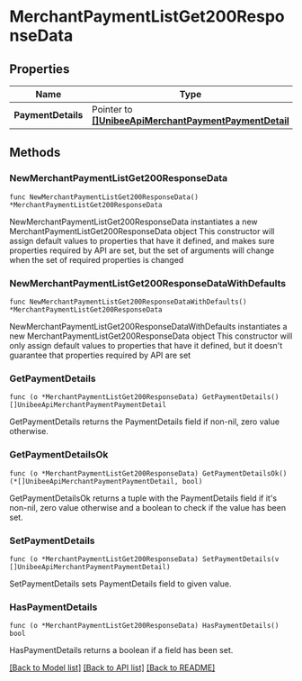 # MerchantPaymentListGet200ResponseData

## Properties

Name | Type | Description | Notes
------------ | ------------- | ------------- | -------------
**PaymentDetails** | Pointer to [**[]UnibeeApiMerchantPaymentPaymentDetail**](UnibeeApiMerchantPaymentPaymentDetail.md) | PaymentDetails | [optional] 

## Methods

### NewMerchantPaymentListGet200ResponseData

`func NewMerchantPaymentListGet200ResponseData() *MerchantPaymentListGet200ResponseData`

NewMerchantPaymentListGet200ResponseData instantiates a new MerchantPaymentListGet200ResponseData object
This constructor will assign default values to properties that have it defined,
and makes sure properties required by API are set, but the set of arguments
will change when the set of required properties is changed

### NewMerchantPaymentListGet200ResponseDataWithDefaults

`func NewMerchantPaymentListGet200ResponseDataWithDefaults() *MerchantPaymentListGet200ResponseData`

NewMerchantPaymentListGet200ResponseDataWithDefaults instantiates a new MerchantPaymentListGet200ResponseData object
This constructor will only assign default values to properties that have it defined,
but it doesn't guarantee that properties required by API are set

### GetPaymentDetails

`func (o *MerchantPaymentListGet200ResponseData) GetPaymentDetails() []UnibeeApiMerchantPaymentPaymentDetail`

GetPaymentDetails returns the PaymentDetails field if non-nil, zero value otherwise.

### GetPaymentDetailsOk

`func (o *MerchantPaymentListGet200ResponseData) GetPaymentDetailsOk() (*[]UnibeeApiMerchantPaymentPaymentDetail, bool)`

GetPaymentDetailsOk returns a tuple with the PaymentDetails field if it's non-nil, zero value otherwise
and a boolean to check if the value has been set.

### SetPaymentDetails

`func (o *MerchantPaymentListGet200ResponseData) SetPaymentDetails(v []UnibeeApiMerchantPaymentPaymentDetail)`

SetPaymentDetails sets PaymentDetails field to given value.

### HasPaymentDetails

`func (o *MerchantPaymentListGet200ResponseData) HasPaymentDetails() bool`

HasPaymentDetails returns a boolean if a field has been set.


[[Back to Model list]](../README.md#documentation-for-models) [[Back to API list]](../README.md#documentation-for-api-endpoints) [[Back to README]](../README.md)


